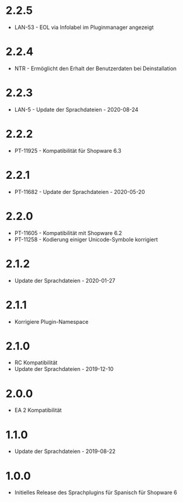 # 2.2.5
- LAN-53 - EOL via Infolabel im Pluginmanager angezeigt

# 2.2.4
- NTR - Ermöglicht den Erhalt der Benutzerdaten bei Deinstallation

# 2.2.3
- LAN-5 - Update der Sprachdateien - 2020-08-24

# 2.2.2
- PT-11925 - Kompatibilität für Shopware 6.3

# 2.2.1
- PT-11682 - Update der Sprachdateien - 2020-05-20

# 2.2.0
- PT-11605 - Kompatibilität mit Shopware 6.2
- PT-11258 - Kodierung einiger Unicode-Symbole korrigiert

# 2.1.2
- Update der Sprachdateien - 2020-01-27

# 2.1.1
- Korrigiere Plugin-Namespace

# 2.1.0
- RC Kompatibilität
- Update der Sprachdateien - 2019-12-10

# 2.0.0
- EA 2 Kompatibilität

# 1.1.0
- Update der Sprachdateien - 2019-08-22

# 1.0.0
- Initielles Release des Sprachplugins für Spanisch für Shopware 6
